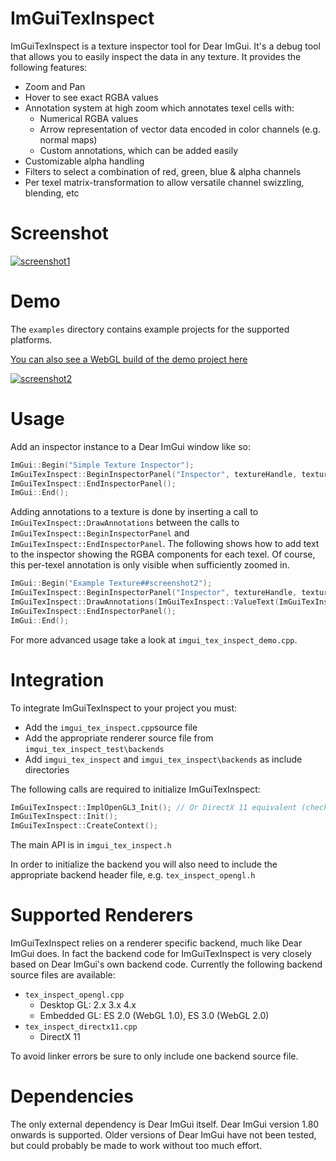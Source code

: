ImGuiTexInspect
=====

ImGuiTexInspect is a texture inspector tool for Dear ImGui.  It's a debug tool that allows you to easily inspect the data in any texture.  It provides the following features:
- Zoom and Pan
- Hover to see exact RGBA values
- Annotation system at high zoom which annotates texel cells with:
    - Numerical RGBA values
    - Arrow representation of vector data encoded in color channels (e.g. normal maps)
    - Custom annotations, which can be added easily
- Customizable alpha handling
- Filters to select a combination of red, green, blue & alpha channels
- Per texel matrix-transformation to allow versatile channel swizzling, blending, etc

Screenshot
=====
[![screenshot1](https://andyborrell.github.io/imgui_tex_inspect/Screenshot_1.png)](https://andyborrell.github.io/imgui_tex_inspect/Screenshot_1.png)

Demo
=====

The ```examples``` directory contains example projects for the supported platforms. 

[You can also see a WebGL build of the demo project here](https://andyborrell.github.io/imgui_tex_inspect)


[![screenshot2](https://andyborrell.github.io/imgui_tex_inspect/Screenshot_2.png)](https://andyborrell.github.io/imgui_tex_inspect/Screenshot_2.png)


Usage
=====
Add an inspector instance to a Dear ImGui window like so:

```cpp
ImGui::Begin("Simple Texture Inspector");
ImGuiTexInspect::BeginInspectorPanel("Inspector", textureHandle, textureSize);
ImGuiTexInspect::EndInspectorPanel();
ImGui::End();
```

Adding annotations to a texture is done by inserting a call to `ImGuiTexInspect::DrawAnnotations` between the calls to `ImGuiTexInspect::BeginInspectorPanel` and `ImGuiTexInspect::EndInspectorPanel`.  The following shows how to add text to the inspector showing the RGBA components for each texel.  Of course, this per-texel annotation is only visible when sufficiently zoomed in.

```cpp
ImGui::Begin("Example Texture##screenshot2");
ImGuiTexInspect::BeginInspectorPanel("Inspector", textureHandle, textureSize);
ImGuiTexInspect::DrawAnnotations(ImGuiTexInspect::ValueText(ImGuiTexInspect::ValueText::Floats));
ImGuiTexInspect::EndInspectorPanel();
ImGui::End();
```

For more advanced usage take a look at `imgui_tex_inspect_demo.cpp`.


Integration
=====
To integrate ImGuiTexInspect to your project you must: 
- Add the `imgui_tex_inspect.cpp`source file
- Add the appropriate renderer source file from `imgui_tex_inspect_test\backends`
- Add `imgui_tex_inspect` and `imgui_tex_inspect\backends` as include directories

The following calls are required to initialize ImGuiTexInspect:
```cpp
ImGuiTexInspect::ImplOpenGL3_Init(); // Or DirectX 11 equivalent (check your chosen backend header file)
ImGuiTexInspect::Init();
ImGuiTexInspect::CreateContext();
```

The main API is in `imgui_tex_inspect.h`

In order to initialize the backend you will also need to include the appropriate backend header file, e.g. `tex_inspect_opengl.h` 


Supported Renderers
===== 
ImGuiTexInspect relies on a renderer specific backend, much like Dear ImGui does.  In fact the backend code for ImGuiTexInspect is very closely based on Dear ImGui's own backend code.  Currently the following backend source files are available:

- `tex_inspect_opengl.cpp`
    - Desktop GL: 2.x 3.x 4.x
    - Embedded GL: ES 2.0 (WebGL 1.0), ES 3.0 (WebGL 2.0)
- `tex_inspect_directx11.cpp`
    - DirectX 11

To avoid linker errors be sure to only include one backend source file.

Dependencies
=====
The only external dependency is Dear ImGui itself.  Dear ImGui version 1.80 onwards is supported.  Older versions of Dear ImGui have not been tested, but could probably be made to work without too much effort.


